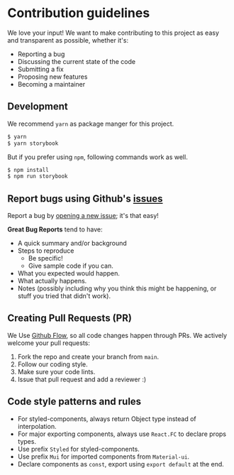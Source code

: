 # Contribution guidelines

We love your input! We want to make contributing to this project as easy and transparent as possible, whether it's:

- Reporting a bug
- Discussing the current state of the code
- Submitting a fix
- Proposing new features
- Becoming a maintainer

## Development

We recommend `yarn` as package manger for this project.

```bash
$ yarn
$ yarn storybook
```

But if you prefer using `npm`, following commands work as well.

```bash
$ npm install
$ npm run storybook
```

## Report bugs using Github's [issues](/)

Report a bug by [opening a new issue](); it's that easy!

**Great Bug Reports** tend to have:

- A quick summary and/or background
- Steps to reproduce
  - Be specific!
  - Give sample code if you can.
- What you expected would happen.
- What actually happens.
- Notes (possibly including why you think this might be happening, or stuff you tried that didn't work).

## Creating Pull Requests (PR)

We Use [Github Flow](https://guides.github.com/introduction/flow/index.html), so all code changes happen through PRs. We actively welcome your pull requests:

1. Fork the repo and create your branch from `main`.
2. Follow our coding style.
3. Make sure your code lints.
4. Issue that pull request and add a reviewer :)

## Code style patterns and rules

- For styled-components, always return Object type instead of interpolation.
- For major exporting components, always use `React.FC` to declare props types.
- Use prefix `Styled` for styled-components.
- Use prefix `Mui` for imported components from `Material-ui`.
- Declare components as `const`, export using `export default` at the end.
